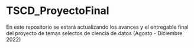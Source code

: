 # TSCD_ProyectoFinal
En este repositorio se estará actualizando los avances y el entregable final del proyecto de temas selectos de ciencia de datos (Agosto - Diciembre 2022)
